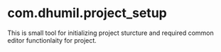 # com.dhumil.project_setup
This is small tool for initializing project sturcture and required common editor functionlaity for project. 
